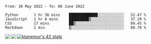 <!--START_SECTION:waka-->

```text
From: 30 May 2022 - To: 06 June 2022

Python       1 hr 36 mins    █████████████░░░░░░░░░░░░   52.47 %
JavaScript   1 hr 8 mins     █████████▒░░░░░░░░░░░░░░░   37.29 %
CSS          17 mins         ██▒░░░░░░░░░░░░░░░░░░░░░░   09.45 %
Markdown     1 min           ▒░░░░░░░░░░░░░░░░░░░░░░░░   00.78 %
```

<!--END_SECTION:waka-->
<a href="https://github.com/anuraghazra/github-readme-stats">
  <img align="left" src="https://github-readme-stats.vercel.app/api?username=Tanesan&count_private=true&show_icons=true" />
<img align="left" src="https://github-readme-stats.vercel.app/api/top-langs/?username=Tanesan" />
</a>

[![ktanemur's 42 stats](https://badge42.vercel.app/api/v2/cl1wslf6s002109l771rng2w8/stats?cursusId=21&coalitionId=62)](https://github.com/JaeSeoKim/badge42)
